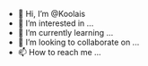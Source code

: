 - 👋 Hi, I’m @Koolais
- 👀 I’m interested in ...
- 🌱 I’m currently learning ...
- 💞️ I’m looking to collaborate on ...
- 📫 How to reach me ...

<!---
Koolais/Koolais is a ✨ special ✨ repository because its `README.md` (this file) appears on your GitHub profile.
You can click the Preview link to take a look at your changes.
--->
